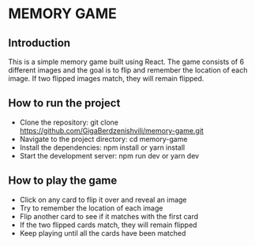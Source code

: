 
# MEMORY GAME 

## Introduction

This is a simple memory game built using React. The game consists of 6 different images and the goal is to flip and remember the location of each image. If two flipped images match, they will remain flipped.

## How to run the project 

- Clone the repository: git clone https://github.com/GigaBerdzenishvili/memory-game.git
- Navigate to the project directory: cd memory-game
- Install the dependencies: npm install or yarn install
- Start the development server: npm run dev or yarn dev

## How to play the game
- Click on any card to flip it over and reveal an image
- Try to remember the location of each image
- Flip another card to see if it matches with the first card
- If the two flipped cards match, they will remain flipped
- Keep playing until all the cards have been matched
